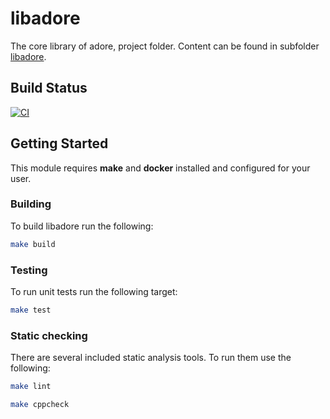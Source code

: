 <!--
********************************************************************************
* Copyright (C) 2017-2020 German Aerospace Center (DLR). 
* Eclipse ADORe, Automated Driving Open Research https://eclipse.org/adore
*
* This program and the accompanying materials are made available under the 
* terms of the Eclipse Public License 2.0 which is available at
* http://www.eclipse.org/legal/epl-2.0.
*
* SPDX-License-Identifier: EPL-2.0 
*
* Contributors: 
********************************************************************************
-->
# libadore
The core library of adore, project folder. Content can be found in subfolder [libadore](libadore).

## Build Status
[![CI](https://github.com/DLR-TS/libadore/actions/workflows/ci.yaml/badge.svg)](https://github.com/DLR-TS/libadore/actions/workflows/ci.yaml)

## Getting Started
This module requires **make** and **docker** installed and configured for your user.

### Building
To build libadore run the following:
```bash
make build
```

### Testing
To run unit tests run the following target:
```bash 
make test
```

### Static checking
There are several included static analysis tools. To run them use the following:
```bash
make lint
```

```bash
make cppcheck
```
